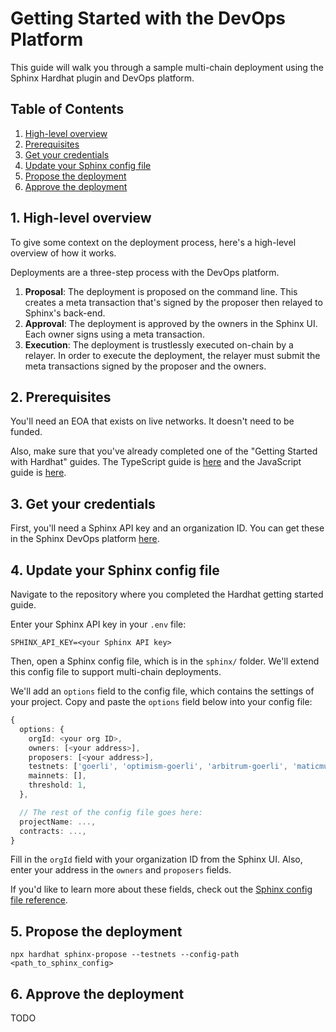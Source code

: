 # Getting Started with the DevOps Platform

This guide will walk you through a sample multi-chain deployment using the Sphinx Hardhat plugin and DevOps platform.

## Table of Contents

1. [High-level overview](#1-high-level-overview)
2. [Prerequisites](#2-prerequisites)
3. [Get your credentials](#3-get-your-credentials)
4. [Update your Sphinx config file](#4-update-your-sphinx-config-file)
5. [Propose the deployment](#5-propose-the-deployment)
6. [Approve the deployment](#6-approve-the-deployment)

## 1. High-level overview

To give some context on the deployment process, here's a high-level overview of how it works.

Deployments are a three-step process with the DevOps platform.

1. **Proposal**: The deployment is proposed on the command line. This creates a meta transaction that's signed by the proposer then relayed to Sphinx's back-end.
2. **Approval**: The deployment is approved by the owners in the Sphinx UI. Each owner signs using a meta transaction.
3. **Execution**: The deployment is trustlessly executed on-chain by a relayer. In order to execute the deployment, the relayer must submit the meta transactions signed by the proposer and the owners.

## 2. Prerequisites

You'll need an EOA that exists on live networks. It doesn't need to be funded.

Also, make sure that you've already completed one of the "Getting Started with Hardhat" guides. The TypeScript guide is [here](https://github.com/sphinx-labs/sphinx/blob/develop/docs/cli-hardhat-ts-getting-started.md) and the JavaScript guide is [here](https://github.com/sphinx-labs/sphinx/blob/develop/docs/cli-hardhat-js-getting-started.md).

## 3. Get your credentials

First, you'll need a Sphinx API key and an organization ID. You can get these in the Sphinx DevOps platform [here](TODO).

## 4. Update your Sphinx config file

Navigate to the repository where you completed the Hardhat getting started guide.

Enter your Sphinx API key in your `.env` file:
```
SPHINX_API_KEY=<your Sphinx API key>
```

Then, open a Sphinx config file, which is in the `sphinx/` folder. We'll extend this config file to support
multi-chain deployments.

We'll add an `options` field to the config file, which contains the settings of your project. Copy and paste the `options` field below into your config file:

```ts
{
  options: {
    orgId: <your org ID>,
    owners: [<your address>],
    proposers: [<your address>],
    testnets: ['goerli', 'optimism-goerli', 'arbitrum-goerli', 'maticmum', 'bnbt', 'gnosis-chiado'],
    mainnets: [],
    threshold: 1,
  },

  // The rest of the config file goes here:
  projectName: ...,
  contracts: ...,
}
```

Fill in the `orgId` field with your organization ID from the Sphinx UI. Also, enter your address in the `owners` and `proposers` fields.

If you'd like to learn more about these fields, check out the [Sphinx config file reference](https://github.com/sphinx-labs/sphinx/blob/develop/docs/config-file.md).

## 5. Propose the deployment

```
npx hardhat sphinx-propose --testnets --config-path <path_to_sphinx_config>
```

## 6. Approve the deployment

TODO
